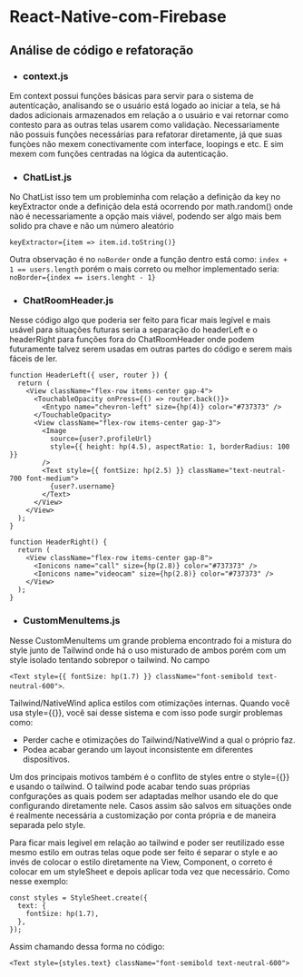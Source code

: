 # React-Native-com-Firebase

## Análise de código e refatoração

- ### context.js
Em context possui funções básicas para servir para o sistema de autentícação, analisando se o usuário está logado ao iniciar a tela, se há dados adicionais armazenados em relação a o usuário e vai retornar como contesto para as outras telas usarem como validaçào.
Necessariamente não possuis funções necessárias para refatorar diretamente, já que suas funçòes não mexem conectivamente com interface, loopings e etc. E sim mexem com funções centradas na lógica da autenticação.

- ### ChatList.js
No ChatList isso tem um probleminha com relação a definição da key no keyExtractor onde a definição dela está ocorrendo por math.random() onde nào é necessariamente a opção mais viável, podendo ser algo mais bem solido pra chave e não um número aleatório

`keyExtractor={item => item.id.toString()}`

Outra observação é no `noBorder` onde a função dentro está como: `index + 1 == users.length` porém o mais correto ou melhor implementado seria:
`noBorder={index == isers.lenght - 1}`

- ### ChatRoomHeader.js
Nesse código algo que poderia ser feito para ficar mais legível e mais usável para situações futuras seria a separação do headerLeft e o headerRight para funções fora do ChatRoomHeader onde podem futuramente talvez serem usadas em outras partes do código e serem mais fáceis de ler.
```
function HeaderLeft({ user, router }) {
  return (
    <View className="flex-row items-center gap-4">
      <TouchableOpacity onPress={() => router.back()}>
        <Entypo name="chevron-left" size={hp(4)} color="#737373" />
      </TouchableOpacity>
      <View className="flex-row items-center gap-3">
        <Image
          source={user?.profileUrl}
          style={{ height: hp(4.5), aspectRatio: 1, borderRadius: 100 }}
        />
        <Text style={{ fontSize: hp(2.5) }} className="text-neutral-700 font-medium">
          {user?.username}
        </Text>
      </View>
    </View>
  );
}

function HeaderRight() {
  return (
    <View className="flex-row items-center gap-8">
      <Ionicons name="call" size={hp(2.8)} color="#737373" />
      <Ionicons name="videocam" size={hp(2.8)} color="#737373" />
    </View>
  );
}
```


- ### CustomMenuItems.js
Nesse CustomMenuItems um grande problema encontrado foi a mistura do style junto de Tailwind onde há o uso misturado de ambos porém com um style isolado tentando sobrepor o tailwind.
No campo

`<Text style={{ fontSize: hp(1.7) }} className="font-semibold text-neutral-600">`.

Tailwind/NativeWind aplica estilos com otimizações internas. Quando você usa style={{}}, você sai desse sistema e com isso pode surgir problemas como:
- Perder cache e otimizações do Tailwind/NativeWind a qual o próprio faz.
- Podea acabar gerando um layout inconsistente em diferentes dispositivos.

Um dos principais motivos também é o conflito de styles entre o style={{}} e usando o tailwind. O tailwind pode acabar tendo suas próprias confgurações as quais podem ser adaptadas melhor usando ele do que configurando diretamente nele.
Casos assim são salvos em situações onde é realmente necessária a customização por conta própria e de maneira separada pelo style.

Para ficar mais legivel em relação ao tailwind e poder ser reutilizado esse mesmo estilo em outras telas oque pode ser feito é separar o style e ao invés de colocar o estilo diretamente na View, Component, o correto é colocar em um styleSheet e depois aplicar toda vez que necessário.
Como nesse exemplo:
```
const styles = StyleSheet.create({
  text: {
    fontSize: hp(1.7),
  },
});
```

Assim chamando dessa forma no código:

`<Text style={styles.text} className="font-semibold text-neutral-600">`
